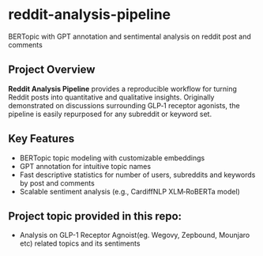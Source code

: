 # reddit-analysis-pipeline
BERTopic with GPT annotation and sentimental analysis on reddit post and comments

## Project Overview

**Reddit Analysis Pipeline** provides a reproducible workflow for turning Reddit posts into quantitative and qualitative insights. Originally demonstrated on discussions surrounding GLP‑1 receptor agonists, the pipeline is easily repurposed for any subreddit or keyword set.

## Key Features

- BERTopic topic modeling with customizable embeddings
- GPT annotation for intuitive topic names
- Fast descriptive statistics for number of users, subreddits and keywords by post and comments 
- Scalable sentiment analysis (e.g., CardiffNLP XLM‑RoBERTa model)

## Project topic provided in this repo:
- Analysis on GLP-1 Receptor Agnoist(eg. Wegovy, Zepbound, Mounjaro etc) related topics and its sentiments

